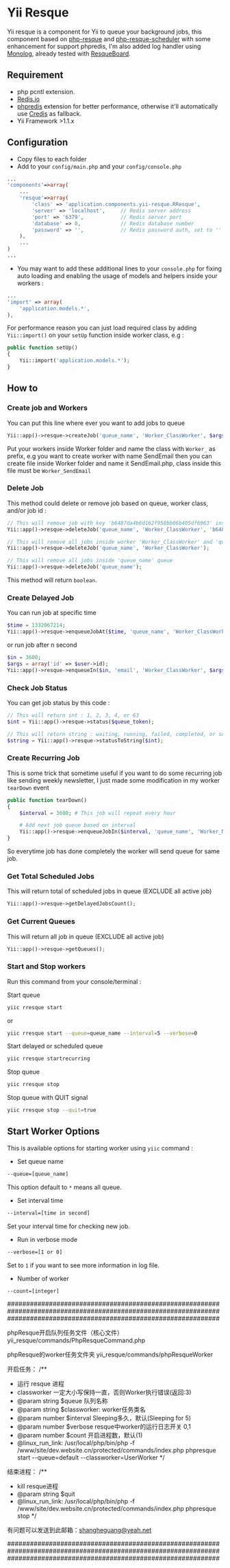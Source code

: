 # Yii Resque

Yii resque is a component for Yii to queue your background jobs, this component based on [php-resque](https://github.com/chrisboulton/php-resque) and [php-resque-scheduler](https://github.com/chrisboulton/php-resque-scheduler) with some enhancement for support phpredis, I'm also added log handler using [Monolog](https://github.com/Seldaek/monolog), already tested with [ResqueBoard](https://github.com/kamisama/ResqueBoard).

## Requirement

- php pcntl extension.
- [Redis.io](http://redis.io)
- [phpredis](https://github.com/nicolasff/phpredis) extension for better performance, otherwise it'll automatically use [Credis](https://github.com/colinmollenhour/credis) as fallback.
- Yii Framework >1.1.x

## Configuration

- Copy files to each folder
- Add to your ```config/main.php``` and your ```config/console.php```

```php
...
'components'=>array(
    ...
    'resque'=>array(
        'class' => 'application.components.yii-resque.RResque',
        'server' => 'localhost',     // Redis server address
        'port' => '6379',            // Redis server port
        'database' => 0,             // Redis database number
        'password' => '',            // Redis password auth, set to '' or null when no auth needed
    ),
    ...
)
...
```

- You may want to add these additional lines to your ```console.php``` for fixing auto loading and enabling the usage of models and helpers inside your workers :

```php
...
'import' => array(
    'application.models.*',
),
```

For performance reason you can just load required class by adding ```Yii::import()``` on your ```setUp``` function inside worker class, e.g :

```php
public function setUp()
{
    Yii::import('application.models.*');
}
```

## How to

### Create job and Workers

You can put this line where ever you want to add jobs to queue

```php
Yii::app()->resque->createJob('queue_name', 'Worker_ClassWorker', $args = array(), $track = true);
```

Put your workers inside Worker folder and name the class with ```Worker_``` as prefix, e.g you want to create worker with name SendEmail then you can create file inside Worker folder and name it SendEmail.php, class inside this file must be ```Worker_SendEmail```

### Delete Job

This method could delete or remove job based on queue, worker class, and/or job id :

```php
// This will remove job with key 'b6487da4b6d162f958bb06b405df6963' inside 'queue_name' queue and worker 'Worker_ClassWorker'
Yii::app()->resque->deleteJob('queue_name', 'Worker_ClassWorker', 'b6487da4b6d162f958bb06b405df6963');

// This will remove all jobs inside worker 'Worker_ClassWorker' and 'queue_name' queue
Yii::app()->resque->deleteJob('queue_name', 'Worker_ClassWorker');

// This will remove all jobs inside 'queue_name' queue
Yii::app()->resque->deleteJob('queue_name');
```

This method will return ```boolean```.

### Create Delayed Job

You can run job at specific time

```php
$time = 1332067214;
Yii::app()->resque->enqueueJobAt($time, 'queue_name', 'Worker_ClassWorker', $args = array(), $track = true);
```

or run job after n second 

```php
$in = 3600;
$args = array('id' => $user->id);
Yii::app()->resque->enqueueIn($in, 'email', 'Worker_ClassWorker', $args, $track = true);
```

### Check Job Status

You can get job status by this code :

```php
// This will return int : 1, 2, 3, 4, or 63
$int = Yii::app()->resque->status($queue_token);

// This will return string : waiting, running, failed, completed, or scheduled
$string = Yii::app()->resque->statusToString($int);
```

### Create Recurring Job

This is some trick that sometime useful if you want to do some recurring job like sending weekly newsletter, I just made some modification in my worker ```tearDown``` event

```php
public function tearDown()
{
    $interval = 3600; # This job will repeat every hour

    # Add next job queue based on interval
    Yii::app()->resque->enqueueJobIn($interval, 'queue_name', 'Worker_Newsletter', $args = array());
}
```

So everytime job has done completely the worker will send queue for same job.

### Get Total Scheduled Jobs

This will return total of scheduled jobs in queue (EXCLUDE all active job)

```php
Yii::app()->resque->getDelayedJobsCount();
```

### Get Current Queues

This will return all job in queue (EXCLUDE all active job)

```php
Yii::app()->resque->getQueues();
```

### Start and Stop workers

Run this command from your console/terminal :

Start queue

```bash
yiic rresque start
```

or 

```bash
yiic rresque start --queue=queue_name --interval=5 --verbose=0
```

Start delayed or scheduled queue

```bash
yiic rresque startrecurring
```

Stop queue

```bash
yiic rresque stop
```

Stop queue with QUIT signal

```bash
yiic rresque stop --quit=true
```

## Start Worker Options

This is available options for starting worker using `yiic` command :

* Set queue name

```bash
--queue=[queue_name]
```
This option default to `*` means all queue.

* Set interval time

```bash
--interval=[time in second]
```
Set your interval time for checking new job.

* Run in verbose mode

```bash
--verbose=[1 or 0]
```
Set to `1` if you want to see more information in log file.

* Number of worker

```bash
--count=[integer]
```

########################################################################################################################################################################

phpResque开启队列任务文件（核心文件）
yii_resque/commands/PhpResqueCommand.php

phpResque的worker任务文件夹
yii_resque/commands/phpResqueWorker

开启任务：
/**
 * 运行 resque 进程
 * classworker 				    一定大小写保持一直，否则Worker执行错误(返回:3)
 * @param string $queue		    队列名称
 * @param string $classworker: 	worker任务类名
 * @param number $interval		Sleeping多久，默认(Sleeping for 5)
 * @param number $verbose       resque中worker的运行日志开关 0,1
 * @param number $count			开启进程数，默认(1)
 * @linux_run_link:    			/usr/local/php/bin/php -f /www/site/dev.website.cn/protected/commands/index.php phpresque start --queue=default --classworker=UserWorker
 */
 
结束进程：
 /**
 * kill   resque进程
 * @param string $quit
 * @linux_run_link:  			/usr/local/php/bin/php -f /www/site/dev.website.cn/protected/commands/index.php phpresque stop
 */

有问题可以发送到此邮箱：shangheguang@yeah.net

########################################################################################################################################################################
